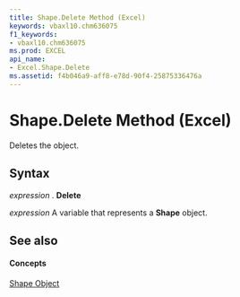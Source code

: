 ```yaml
---
title: Shape.Delete Method (Excel)
keywords: vbaxl10.chm636075
f1_keywords:
- vbaxl10.chm636075
ms.prod: EXCEL
api_name:
- Excel.Shape.Delete
ms.assetid: f4b046a9-aff8-e78d-90f4-25875336476a
---
```



# Shape.Delete Method (Excel)

Deletes the object.


## Syntax

 _expression_ . **Delete**

 _expression_ A variable that represents a **Shape** object.


## See also


#### Concepts


[Shape Object](shape-object-excel.md)

